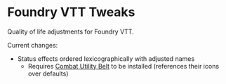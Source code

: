 # Foundry VTT Tweaks
Quality of life adjustments for Foundry VTT.

Current changes:
- Status effects ordered lexicographically with adjusted names
  - Requires [Combat Utility Belt](https://github.com/death-save/combat-utility-belt) to be installed (references their icons over defaults)